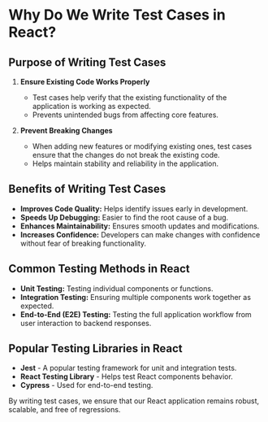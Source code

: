 # Why Do We Write Test Cases in React?

## Purpose of Writing Test Cases

1. **Ensure Existing Code Works Properly**  
   - Test cases help verify that the existing functionality of the application is working as expected.
   - Prevents unintended bugs from affecting core features.

2. **Prevent Breaking Changes**  
   - When adding new features or modifying existing ones, test cases ensure that the changes do not break the existing code.
   - Helps maintain stability and reliability in the application.

## Benefits of Writing Test Cases

- **Improves Code Quality:** Helps identify issues early in development.
- **Speeds Up Debugging:** Easier to find the root cause of a bug.
- **Enhances Maintainability:** Ensures smooth updates and modifications.
- **Increases Confidence:** Developers can make changes with confidence without fear of breaking functionality.

## Common Testing Methods in React

- **Unit Testing:** Testing individual components or functions.
- **Integration Testing:** Ensuring multiple components work together as expected.
- **End-to-End (E2E) Testing:** Testing the full application workflow from user interaction to backend responses.

## Popular Testing Libraries in React

- **Jest** - A popular testing framework for unit and integration tests.
- **React Testing Library** - Helps test React components behavior.
- **Cypress** - Used for end-to-end testing.

By writing test cases, we ensure that our React application remains robust, scalable, and free of regressions.
